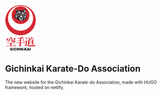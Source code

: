 <img src="logo_github.png" height="150">

# Gichinkai Karate-Do Association

The new website for the Gichinkai Karate-do Association, made with HUGO framework, hosted on netlify.